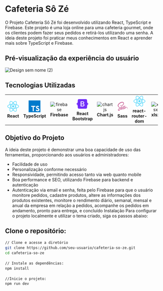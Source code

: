 # Cafeteria Sô Zé
O Projeto Cafeteria Sô Zé foi desenvolvido utilizando React, TypeScript e Firebase. Este projeto é uma loja online para uma cafeteria gourmet, onde os clientes podem fazer seus pedidos e retirá-los utilizando uma senha. A ideia deste projeto foi praticar meus conhecimentos em React e aprender mais sobre TypeScript e Firebase.

## Pré-visualização da experiência do usuário

![Design sem nome (2)](https://github.com/LeafCarvalho/Cafeteria_So_Ze/assets/79648062/0dc7105c-ec0f-4d2c-afa6-f685f0b7f755)

## Tecnologias Utilizadas

<table>
  <tr>
    <td align="center">
      <img src="https://raw.githubusercontent.com/devicons/devicon/master/icons/react/react-original.svg" alt="react" width="40" height="40"/>
      <br>
      <strong>React</strong>
    </td>
    <td align="center">
      <img src="https://raw.githubusercontent.com/devicons/devicon/master/icons/typescript/typescript-original.svg" alt="typescript" width="40" height="40"/>
      <br>
      <strong>TypeScript</strong>
    </td>
    <td align="center">
      <img src="https://www.vectorlogo.zone/logos/firebase/firebase-icon.svg" alt="firebase" width="40" height="40"/>
      <br>
      <strong>Firebase</strong>
    </td>
    <td align="center">
      <img src="https://raw.githubusercontent.com/devicons/devicon/master/icons/bootstrap/bootstrap-plain.svg" alt="react-bootstrap" width="40" height="40"/>
      <br>
      <strong>React Bootstrap</strong>
    </td>
    <td align="center">
      <img src="https://www.chartjs.org/media/logo-title.svg" alt="chartjs" width="40" height="40"/>
      <br>
      <strong>Chart.js</strong>
    </td>
    <td align="center">
      <img src="https://raw.githubusercontent.com/devicons/devicon/master/icons/sass/sass-original.svg" alt="sass" width="40" height="40"/>
      <br>
      <strong>Sass</strong>
    </td>
    <td align="center">
      <img src="https://raw.githubusercontent.com/devicons/devicon/master/icons/react/react-original.svg" alt="react-router-dom" width="40" height="40"/>
      <br>
      <strong>react-router-dom</strong>
    </td>
    <td align="center">
      <img src="https://img.icons8.com/fluency/48/000000/ms-excel.png" alt="xlsx" width="40" height="40"/>
      <br>
      <strong>xlsx</strong>
    </td>
  </tr>
</table>


## Objetivo do Projeto
A ideia deste projeto é demonstrar uma boa capacidade de uso das ferramentas, proporcionando aos usuários e administradores:

- Facilidade de uso
- Personalização conforme necessário
- Responsividade, permitindo acesso tanto via web quanto mobile
- Boa performance e SEO, utilizando Firebase para backend e autenticação
- Autenticação via email e senha, feita pelo Firebase para que o usuário monitore pedidos, cadastre produtos, altere as informações dos produtos existentes, monitore o rendimento diário, semanal, mensal e anual da empresa em relação a pedidos, acompanhe os pedidos em andamento, pronto para entrega, e concluído
Instalação
Para configurar o projeto localmente e utilizar o tema criado, siga os passos abaixo:

## Clone o repositório:

```bash
// Clone e acesse a diretório
git clone https://github.com/seu-usuario/cafeteria-so-ze.git
cd cafeteria-so-ze

// Instale as dependências:
npm install

//Inicie o projeto:
npm run dev
